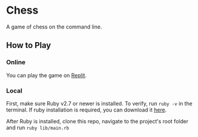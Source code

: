 # Chess
A game of chess on the command line.
## How to Play
### Online
You can play the game on [Replit](https://replit.com/@thejwuscript/Chess).
### Local
First, make sure Ruby v2.7 or newer is installed. To verify, run `ruby -v` in the terminal. If ruby installation is required, you can download it [here](https://www.ruby-lang.org/en/downloads/).

After Ruby is installed, clone this repo, navigate to the project's root folder and run `ruby lib/main.rb`

